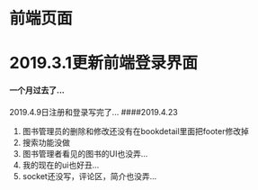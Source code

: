 # 前端页面
# 2019.3.1更新前端登录界面
#### 一个月过去了...
2019.4.9日注册和登录写完了...
####2019.4.23
1. 图书管理员的删除和修改还没有在bookdetail里面把footer修改掉
2. 搜索功能没做
3. 图书管理者看见的图书的UI也没弄...
4. 我的现在的ui也好丑...
5. socket还没写，评论区，简介也没弄...
